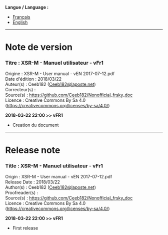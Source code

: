 **Langue / Language :**
- [Français](#FR)
- [English](#EN)

--------------------------------------------------------------------------------------

<a name="FR"></a>
# Note de version

### Titre : XSR-M - Manuel utilisateur - vFr1  
Origine : XSR-M  - User manual - vEN 2017-07-12.pdf  
Date d'édition : 2018/03/22  
Auteur(s) : Ceeb182 (Ceeb182@laposte.net)  
Correcteur(s) :   
Source(s) : https://github.com/Ceeb182/Nonofficial_frsky_doc  
Licence : Creative Commons By Sa 4.0 (https://creativecommons.org/licenses/by-sa/4.0/)  


**2018-03-22 22:00 >> vFR1**
- Creation du document  



--------------------------------------------------------------------------------------

<a name="EN"></a>
# Release note

### Title : XSR-M - Manuel utilisateur - vFr1  
Origin : XSR-M  - User manual - vEN 2017-07-12.pdf  
Release Date : 2018/03/22  
Author(s) : Ceeb182 (Ceeb182@laposte.net)  
Proofreader(s) :   
Source(s) : https://github.com/Ceeb182/Nonofficial_frsky_doc  
Licence : Creative Commons By Sa 4.0 (https://creativecommons.org/licenses/by-sa/4.0/)  


**2018-03-22 22:00 >> vFR1**
- First release  